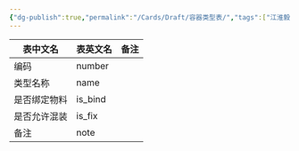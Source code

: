 ```yaml
---
{"dg-publish":true,"permalink":"/Cards/Draft/容器类型表/","tags":["江淮毅昌/蝶创I-MES/MES"]}
---
```





| 表中文名   | 表英文名    | 备注  |
| ------ | ------- | --- |
| 编码     | number  |     |
| 类型名称   | name    |     |
| 是否绑定物料 | is_bind |     |
| 是否允许混装 | is_fix  |     |
| 备注     | note    |     |

